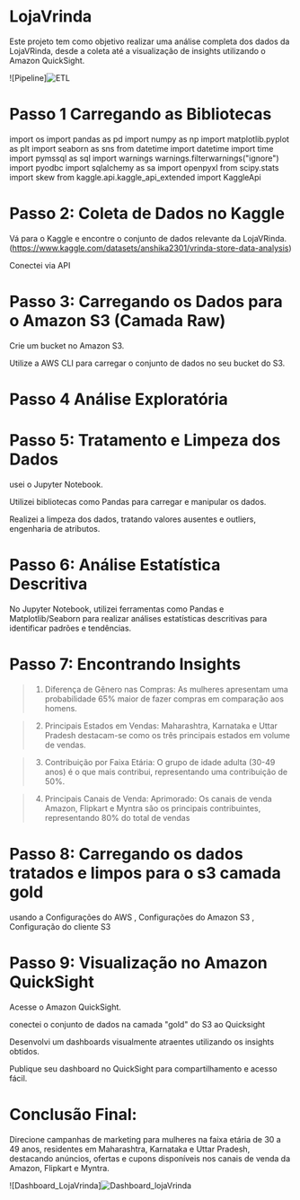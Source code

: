 # LojaVrinda

Este projeto tem como objetivo realizar uma análise completa dos dados da LojaVRinda, desde a coleta até a visualização de insights utilizando o Amazon QuickSight.

![Pipeline]![ETL](https://github.com/Robertofsouzas/LojaVrinda/assets/67076322/fff492d3-2c4a-4cc3-ac98-b6ceba708461)

# Passo 1 Carregando as Bibliotecas
import os
import pandas as pd
import numpy as np
import matplotlib.pyplot as plt
import seaborn as sns
from datetime import datetime
import time
import pymssql as sql
import warnings
warnings.filterwarnings("ignore")
import pyodbc
import sqlalchemy as sa 
import openpyxl
from scipy.stats import skew
from kaggle.api.kaggle_api_extended import KaggleApi

# Passo 2: Coleta de Dados no Kaggle

Vá para o Kaggle e encontre o conjunto de dados relevante da LojaVRinda.(https://www.kaggle.com/datasets/anshika2301/vrinda-store-data-analysis)

Conectei via API

# Passo 3: Carregando os Dados para o Amazon S3 (Camada Raw)
Crie um bucket no Amazon S3.

Utilize a AWS CLI para carregar o conjunto de dados no seu bucket do S3.

# Passo 4 Análise Exploratória


# Passo 5: Tratamento e Limpeza dos Dados

usei  o Jupyter Notebook.

Utilizei bibliotecas como Pandas para carregar e manipular os dados.

Realizei a limpeza dos dados, tratando valores ausentes e outliers, engenharia de atributos.


# Passo 6: Análise Estatística Descritiva

No Jupyter Notebook, utilizei ferramentas como Pandas e Matplotlib/Seaborn para realizar análises estatísticas descritivas para identificar padrões e tendências.



# Passo 7: Encontrando Insights

> 1. Diferença de Gênero nas Compras:
As mulheres apresentam uma probabilidade 65% maior de fazer compras em comparação aos homens.

> 2. Principais Estados em Vendas:
Maharashtra, Karnataka e Uttar Pradesh destacam-se como os três principais estados em volume de vendas.

> 3. Contribuição por Faixa Etária:
O grupo de idade adulta (30-49 anos) é o que mais contribui, representando uma contribuição de 50%.

>4. Principais Canais de Venda:
Aprimorado: Os canais de venda Amazon, Flipkart e Myntra são os principais contribuintes, representando 80% do total de vendas



# Passo 8: Carregando os dados tratados e limpos para o s3 camada gold

usando a Configurações do AWS ,  Configurações do Amazon S3 , Configuração do cliente S3



# Passo 9: Visualização no Amazon QuickSight

Acesse o Amazon QuickSight.

 conectei o conjunto de dados na camada "gold" do S3 ao Quicksight

Desenvolvi um dashboards visualmente atraentes utilizando os insights obtidos.

Publique seu dashboard no QuickSight para compartilhamento e acesso fácil.


# Conclusão Final:
Direcione campanhas de marketing para mulheres na faixa etária de 30 a 49 anos, residentes em Maharashtra, Karnataka e Uttar Pradesh, destacando anúncios, ofertas e cupons disponíveis nos canais de venda da Amazon, Flipkart e Myntra.




![Dashboard_LojaVrinda]![Dashboard_lojaVrinda](https://github.com/Robertofsouzas/LojaVrinda/assets/67076322/3dca334c-cdaa-4ad9-8677-76bd9d17be67)






